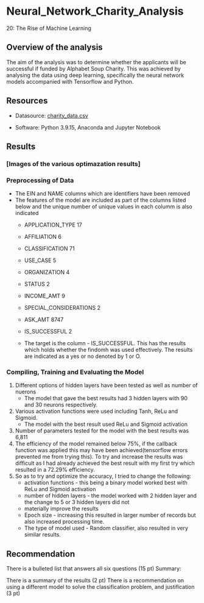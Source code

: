 # Neural_Network_Charity_Analysis
20: The Rise of Machine Learning

## Overview of the analysis

The aim of the analysis was to determine whether the applicants will be successful if funded by Alphabet Soup Charity. This was achieved by analysing the data using deep learning, specifically the neural network models accompanied with Tensorflow and Python.

## Resources 

  - Datasource: [charity_data.csv](https://raw.githubusercontent.com/fareenamughal/Neural_Network_Charity_Analysis/main/Starter_Code/charity_data.csv)
  
  - Software: Python 3.9.15, Anaconda and Jupyter Notebook

## Results

### [Images of the various optimazation results]

### Preprocessing of Data
- The EIN and NAME columns which are identifiers have been removed
- The features of the model are included as part of the columns listed below and the unique number of unique values in   each columm is also indicated
    - APPLICATION_TYPE            17
    - AFFILIATION                  6
    - CLASSIFICATION              71
    - USE_CASE                     5
    - ORGANIZATION                 4
    - STATUS                       2
    - INCOME_AMT                   9
    - SPECIAL_CONSIDERATIONS       2
    - ASK_AMT                   8747
    - IS_SUCCESSFUL               2
  
  - The target is the column - IS_SUCCESSFUL. This has the results which holds whether the findomh was used effectively. The results are indicated as a yes or no denoted by 1 or O.

### Compiling, Training and Evaluating the Model
1. Different options of hidden layers have been tested as well as number of nuerons
    - The model that gave the best results had 3 hidden layers with 90 and 30 neurons respectively.
2. Various activation functions were used including Tanh, ReLu and Sigmoid. 
    - The model with the best result used ReLu and Sigmoid activation 
3. Number of parameters tested for the model with the best results was 6,811
4. The efficiency of the model remained below 75%, if the callback function was applied this may have been achieved(tensorflow errors prevented me from trying this). To try and increase the results was difficult as I had already achieved the best result with my first try which resulted in a 72.29% efficiency.
5. So as to try and optimize the accuracy, I tried to change the following:
    - activation functions - this being a binary model worked best with ReLu and Sigmoid activation
    - number of hidden layers - the model worked with 2 hidden layer and the change to 5 or 3 hidden layers did not     
    - materially improve the results 
    - Epoch size - increasing this resulted in larger number of records but also increased processing time. 
    - The type of model used - Random classifier, also resulted in very similar results.  

## Recommendation



There is a bulleted list that answers all six questions (15 pt)
Summary:

There is a summary of the results (2 pt)
There is a recommendation on using a different model to solve the classification problem, and justification (3 pt)
